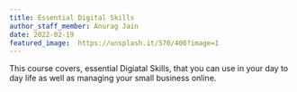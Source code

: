 ```yaml
---
title: Essential Digital Skills
author_staff_member: Anurag Jain
date: 2022-02-19
featured_image:  https://unsplash.it/570/400?image=1
---
```

This course covers, essential Digiatal Skills, that you can use in your day to day life as well as managing your small business online. 
